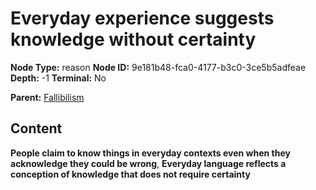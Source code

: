 # Everyday experience suggests knowledge without certainty

**Node Type:** reason
**Node ID:** 9e181b48-fca0-4177-b3c0-3ce5b5adfeae
**Depth:** -1
**Terminal:** No

**Parent:** [Fallibilism](fallibilism.md)

## Content

**People claim to know things in everyday contexts even when they acknowledge they could be wrong**, **Everyday language reflects a conception of knowledge that does not require certainty**
